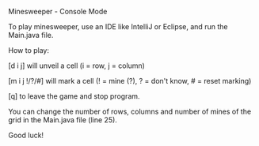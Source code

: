 Minesweeper - Console Mode

To play minesweeper, use an IDE like IntelliJ or Eclipse, and run the Main.java file.

How to play:

[d i j] will unveil a cell (i = row, j = column)

[m i j !/?/#] will mark a cell (! = mine (?), ? = don't know, # = reset marking)

[q] to leave the game and stop program.

You can change the number of rows, columns and number of mines of the grid in the Main.java file (line 25).




Good luck!
